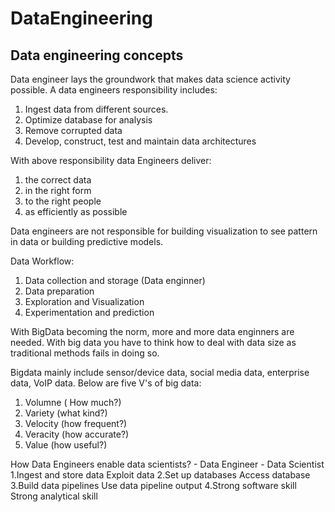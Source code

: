 # DataEngineering
## Data engineering concepts

Data engineer lays the groundwork that makes data science activity possible.
A data engineers responsibility includes:
  1. Ingest data from different sources.
  2. Optimize database for analysis
  3. Remove corrupted data
  4. Develop, construct, test and maintain data architectures

With above responsibility data Engineers deliver:
  1. the correct data
  2. in the right form
  3. to the right people
  4. as efficiently as possible
  
Data engineers are not responsible for building visualization to see pattern in data or building predictive models.  
  
Data Workflow:
  1. Data collection and storage (Data enginner)
  2. Data preparation
  3. Exploration and Visualization
  4. Experimentation and prediction
  
With BigData becoming the norm, more and more data enginners are needed.
With big data you have to think how to deal with data size as traditional methods fails in doing so.

Bigdata mainly include sensor/device data, social media data, enterprise data, VoIP data.
Below are five V's of big data:
  1. Volumne ( How much?)
  2. Variety (what kind?)
  3. Velocity (how frequent?)
  4. Veracity (how accurate?)
  5. Value (how useful?)
  
  How Data Engineers enable data scientists?
          - Data Engineer                 - Data Scientist
      1.Ingest and store data             Exploit data
      2.Set up databases                  Access database
      3.Build data pipelines              Use data pipeline output
      4.Strong software skill             Strong analytical skill
